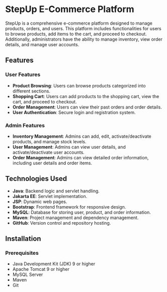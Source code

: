 # StepUp E-Commerce Platform

StepUp is a comprehensive e-commerce platform designed to manage products, orders, and users. This platform includes functionalities for users to browse products, add items to the cart, and proceed to checkout. Additionally, administrators have the ability to manage inventory, view order details, and manage user accounts.

## Features

### User Features
- **Product Browsing**: Users can browse products categorized into different sections.
- **Shopping Cart**: Users can add products to the shopping cart, view the cart, and proceed to checkout.
- **Order Management**: Users can view their past orders and order details.
- **User Authentication**: Secure login and registration system.

### Admin Features
- **Inventory Management**: Admins can add, edit, activate/deactivate products, and manage stock levels.
- **User Management**: Admins can view user details, and activate/deactivate user accounts.
- **Order Management**: Admins can view detailed order information, including user details and order items.

## Technologies Used
- **Java**: Backend logic and servlet handling.
- **Jakarta EE**: Servlet implementation.
- **JSP**: Dynamic web pages.
- **Bootstrap**: Frontend framework for responsive design.
- **MySQL**: Database for storing user, product, and order information.
- **Maven**: Project management and dependency management.
- **GitHub**: Version control and repository hosting.

## Installation

### Prerequisites
- Java Development Kit (JDK) 9 or higher
- Apache Tomcat 9 or higher
- MySQL Server
- Maven
- Git
